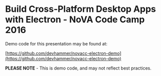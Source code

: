 Build Cross-Platform Desktop Apps with Electron - NoVA Code Camp 2016
====================================================

Demo code for this presentation may be found at:

[https://github.com/devhammer/novacc-electron-demo](https://github.com/devhammer/novacc-electron-demo)

**PLEASE NOTE** - This is demo code, and may not reflect best practices. 

